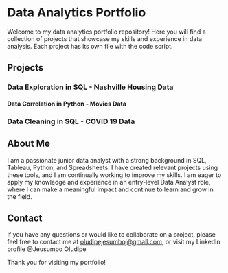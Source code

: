 # Data Analytics Portfolio

Welcome to my data analytics portfolio repository! Here you will find a collection of projects that showcase my skills and experience in data analysis. Each project has its own file with the code script.

## Projects
### Data Exploration in SQL - Nashville Housing Data
#### Data Correlation in Python - Movies Data
### Data Cleaning in SQL - COVID 19 Data

## About Me

I am a passionate junior data analyst with a strong background in SQL, Tableau, Python, and Spreadsheets. I have created relevant projects using these tools, and I am continually working to improve my skills. I am eager to apply my knowledge and experience in an entry-level Data Analyst role, where I can make a meaningful impact and continue to learn and grow in the field.


## Contact

If you have any questions or would like to collaborate on a project, please feel free to contact me at oludipejesumboj@gmail.com, or visit my LinkedIn profile @Jeusumbo Oludipe

Thank you for visiting my portfolio!
